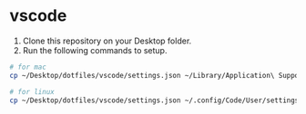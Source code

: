 # vscode

1. Clone this repository on your Desktop folder.
1. Run the following commands to setup.

```sh
# for mac
cp ~/Desktop/dotfiles/vscode/settings.json ~/Library/Application\ Support/Code/User/

# for linux
cp ~/Desktop/dotfiles/vscode/settings.json ~/.config/Code/User/settings.json
```
